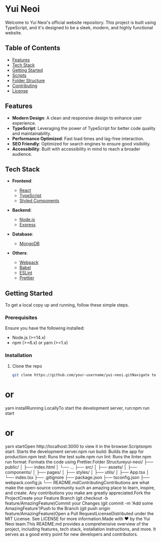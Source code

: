 # Yui Neoi

Welcome to Yui Neoi's official website repository. This project is built using TypeScript, and it's designed to be a sleek, modern, and highly functional website.

## Table of Contents

- [Features](#features)
- [Tech Stack](#tech-stack)
- [Getting Started](#getting-started)
- [Scripts](#scripts)
- [Folder Structure](#folder-structure)
- [Contributing](#contributing)
- [License](#license)

## Features

- **Modern Design**: A clean and responsive design to enhance user experience.
- **TypeScript**: Leveraging the power of TypeScript for better code quality and maintainability.
- **Performance Optimized**: Fast load times and lag-free interaction.
- **SEO Friendly**: Optimized for search engines to ensure good visibility.
- **Accessibility**: Built with accessibility in mind to reach a broader audience.

## Tech Stack

- **Frontend**: 
  - [React](https://reactjs.org/)
  - [TypeScript](https://www.typescriptlang.org/)
  - [Styled Components](https://styled-components.com/)
  
- **Backend**: 
  - [Node.js](https://nodejs.org/)
  - [Express](https://expressjs.com/)

- **Database**: 
  - [MongoDB](https://www.mongodb.com/)
  
- **Others**: 
  - [Webpack](https://webpack.js.org/)
  - [Babel](https://babeljs.io/)
  - [ESLint](https://eslint.org/)
  - [Prettier](https://prettier.io/)

## Getting Started

To get a local copy up and running, follow these simple steps.

### Prerequisites

Ensure you have the following installed:

- Node.js (>=14.x)
- npm (>=6.x) or yarn (>=1.x)

### Installation

1. Clone the repo
   ```sh
   git clone https://github.com/your-username/yui-neoi.gitNavigate to the project directorycd yui-neoiInstall dependenciesnpm install
# or
yarn installRunning LocallyTo start the development server, run:npm run start
# or
yarn startOpen http://localhost:3000 to view it in the browser.Scriptsnpm start: Starts the development server.npm run build: Builds the app for production.npm test: Runs the test suite.npm run lint: Runs the linter.npm run format: Formats the code using Prettier.Folder Structureyui-neoi/
├── public/
│   ├── index.html
│   └── ...
├── src/
│   ├── assets/
│   ├── components/
│   ├── pages/
│   ├── styles/
│   ├── utils/
│   ├── App.tsx
│   └── index.tsx
├── .gitignore
├── package.json
├── tsconfig.json
├── webpack.config.js
└── README.mdContributingContributions are what make the open-source community such an amazing place to learn, inspire, and create. Any contributions you make are greatly appreciated.Fork the ProjectCreate your Feature Branch (git checkout -b feature/AmazingFeature)Commit your Changes (git commit -m 'Add some AmazingFeature')Push to the Branch (git push origin feature/AmazingFeature)Open a Pull RequestLicenseDistributed under the MIT License. See LICENSE for more information.Made with ❤️ by the Yui Neoi team.This README.md provides a comprehensive overview of the project, including features, tech stack, installation instructions, and more. It serves as a good entry point for new developers and contributors.
